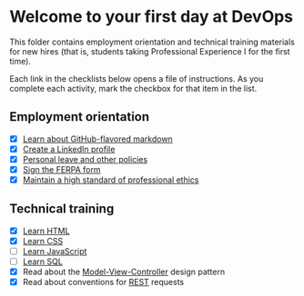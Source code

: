 # Welcome to your first day at DevOps

This folder contains employment orientation and technical training materials for new hires (that is, students taking Professional Experience I for the first time).

Each link in the checklists below opens a file of instructions. As you complete each activity, mark the checkbox for that item in the list.

## Employment orientation

- [x] [Learn about GitHub-flavored markdown](./githubFlavoredMarkdown.md)
- [x] [Create a LinkedIn profile](./createLinkedInProfile.md)
- [x] [Personal leave and other policies](./learnPoliciesAndProcedures.md)
- [x] [Sign the FERPA form](./signFERPA.md)
- [x] [Maintain a high standard of professional ethics](./ethics.md)

## Technical training

- [x] [Learn HTML](./learnHTML.md)
- [x] [Learn CSS](./learnCSS.md)
- [ ] [Learn JavaScript](./learnJavaScript.md)
- [ ] [Learn SQL](./learnSQL.md)
- [x] Read about the [Model-View-Controller](https://en.wikipedia.org/wiki/Model%E2%80%93view%E2%80%93controller) design pattern
- [x] Read about conventions for [REST](http://microformats.org/wiki/rest/urls) requests
